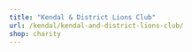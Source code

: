 ```yaml
---
title: "Kendal & District Lions Club"
url: /kendal/kendal-and-district-lions-club/
shop: charity
---
```

